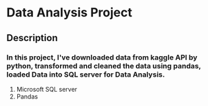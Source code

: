# **Data Analysis Project**

## Description

### In this project, I've downloaded data from kaggle API by python, transformed and cleaned the data using pandas, loaded Data into SQL server for Data Analysis.

1. Microsoft SQL server
2. Pandas
